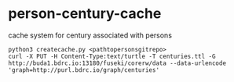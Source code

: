 # person-century-cache
cache system for century associated with persons

```
python3 createcache.py <pathtopersonsgitrepo>
curl -X PUT -H Content-Type:text/turtle -T centuries.ttl -G http://buda1.bdrc.io:13180/fuseki/corerw/data --data-urlencode 'graph=http://purl.bdrc.io/graph/centuries'
```